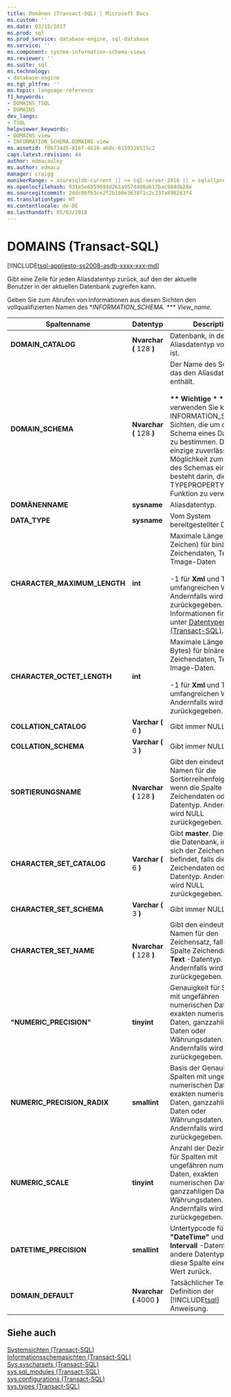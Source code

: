 ```yaml
---
title: Domänen (Transact-SQL) | Microsoft Docs
ms.custom: ''
ms.date: 03/15/2017
ms.prod: sql
ms.prod_service: database-engine, sql-database
ms.service: ''
ms.component: system-information-schema-views
ms.reviewer: ''
ms.suite: sql
ms.technology:
- database-engine
ms.tgt_pltfrm: ''
ms.topic: language-reference
f1_keywords:
- DOMAINS_TSQL
- DOMAINS
dev_langs:
- TSQL
helpviewer_keywords:
- DOMAINS view
- INFORMATION_SCHEMA.DOMAINS view
ms.assetid: f0b734d5-816f-4b10-a60c-615931b515c2
caps.latest.revision: 44
author: edmacauley
ms.author: edmaca
manager: craigg
monikerRange: = azuresqldb-current || >= sql-server-2016 || = sqlallproducts-allversions
ms.openlocfilehash: 931e5e6b59694d261a957d408a617bac984db28e
ms.sourcegitcommit: 2ddc0bfb3ce2f2b160e3638f1c2c237a898263f4
ms.translationtype: HT
ms.contentlocale: de-DE
ms.lasthandoff: 05/03/2018
---
```

# <a name="domains-transact-sql"></a>DOMAINS (Transact-SQL)
[!INCLUDE[tsql-appliesto-ss2008-asdb-xxxx-xxx-md](../../includes/tsql-appliesto-ss2008-asdb-xxxx-xxx-md.md)]

  Gibt eine Zeile für jeden Aliasdatentyp zurück, auf den der aktuelle Benutzer in der aktuellen Datenbank zugreifen kann.  
  
 Geben Sie zum Abrufen von Informationen aus diesen Sichten den vollqualifizierten Namen des **INFORMATION_SCHEMA. *** View_name*.  
  
|Spaltenname|Datentyp|Description|  
|-----------------|---------------|-----------------|  
|**DOMAIN_CATALOG**|**Nvarchar (** 128 **)**|Datenbank, in der der Aliasdatentyp vorhanden ist.|  
|**DOMAIN_SCHEMA**|**Nvarchar (** 128 **)**|Der Name des Schemas, das den Aliasdatentyp enthält.<br /><br /> **\*\* Wichtige \* \***  verwenden Sie keine INFORMATION_SCHEMA-Sichten, die um das Schema eines Datentyps zu bestimmen. Die einzige zuverlässige Möglichkeit zum Finden des Schemas eines Typs besteht darin, die TYPEPROPERTY-Funktion zu verwenden.|  
|**DOMÄNENNAME**|**sysname**|Aliasdatentyp.|  
|**DATA_TYPE**|**sysname**|Vom System bereitgestellter Datentyp|  
|**CHARACTER_MAXIMUM_LENGTH**|**int**|Maximale Länge (in Zeichen) für binäre Daten, Zeichendaten, Text- und Tmage-Daten<br /><br /> -1 für **Xml** und Typ mit umfangreichen Werten. Andernfalls wird NULL zurückgegeben. Weitere Informationen finden Sie unter [Datentypen &#40;Transact-SQL&#41;](../../t-sql/data-types/data-types-transact-sql.md).|  
|**CHARACTER_OCTET_LENGTH**|**int**|Maximale Länge (in Bytes) für binäre Daten, Zeichendaten, Text- und Image-Daten.<br /><br /> -1 für **Xml** und Typ mit umfangreichen Werten. Andernfalls wird NULL zurückgegeben.|  
|**COLLATION_CATALOG**|**Varchar (** 6 **)**|Gibt immer NULL zurück.|  
|**COLLATION_SCHEMA**|**Varchar (** 3 **)**|Gibt immer NULL zurück.|  
|**SORTIERUNGSNAME**|**Nvarchar (** 128 **)**|Gibt den eindeutigen Namen für die Sortierreihenfolge zurück, wenn die Spalte Zeichendaten oder **Text** -Datentyp. Andernfalls wird NULL zurückgegeben.|  
|**CHARACTER_SET_CATALOG**|**Varchar (** 6 **)**|Gibt **master**. Dies gibt an die Datenbank, in dem sich der Zeichensatz befindet, falls die Spalte Zeichendaten oder **Text** -Datentyp. Andernfalls wird NULL zurückgegeben.|  
|**CHARACTER_SET_SCHEMA**|**Varchar (** 3 **)**|Gibt immer NULL zurück.|  
|**CHARACTER_SET_NAME**|**Nvarchar (** 128 **)**|Gibt den eindeutigen Namen für den Zeichensatz, falls diese Spalte Zeichendaten oder **Text** -Datentyp. Andernfalls wird NULL zurückgegeben.|  
|**"NUMERIC_PRECISION"**|**tinyint**|Genauigkeit für Spalten mit ungefähren numerischen Daten, exakten numerischen Daten, ganzzahligen Daten oder Währungsdaten. Andernfalls wird NULL zurückgegeben.|  
|**NUMERIC_PRECISION_RADIX**|**smallint**|Basis der Genauigkeit für Spalten mit ungefähren numerischen Daten, exakten numerischen Daten, ganzzahligen Daten oder Währungsdaten. Andernfalls wird NULL zurückgegeben.|  
|**NUMERIC_SCALE**|**tinyint**|Anzahl der Dezimalstellen für Spalten mit ungefähren numerischen Daten, exakten numerischen Daten, ganzzahligen Daten oder Währungsdaten. Andernfalls wird NULL zurückgegeben.|  
|**DATETIME_PRECISION**|**smallint**|Untertypcode für **"DateTime"** und ISO **Intervall** -Datentyp. Für andere Datentypen gibt diese Spalte einen NULL-Wert zurück.|  
|**DOMAIN_DEFAULT**|**Nvarchar (** 4000 **)**|Tatsächlicher Text der Definition der [!INCLUDE[tsql](../../includes/tsql-md.md)] Anweisung.|  
  
## <a name="see-also"></a>Siehe auch  
 [Systemsichten &#40;Transact-SQL&#41;](http://msdn.microsoft.com/library/35a6161d-7f43-4e00-bcd3-3091f2015e90)   
 [Informationsschemasichten &#40;Transact-SQL&#41;](~/relational-databases/system-information-schema-views/system-information-schema-views-transact-sql.md)   
 [Sys.syscharsets &#40;Transact-SQL&#41;](../../relational-databases/system-compatibility-views/sys-syscharsets-transact-sql.md)   
 [sys.sql_modules &#40;Transact-SQL&#41;](../../relational-databases/system-catalog-views/sys-sql-modules-transact-sql.md)   
 [sys.configurations &#40;Transact-SQL&#41;](../../relational-databases/system-catalog-views/sys-configurations-transact-sql.md)   
 [sys.types &#40;Transact-SQL&#41;](../../relational-databases/system-catalog-views/sys-types-transact-sql.md)  
  
  
